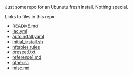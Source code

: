 Just some repo for an Ubunutu fresh install. Nothing special.

Links to files in this repo

* [README.md](README.md)
* [Iac.yml](Iac.yml)
* [autoinstall.yaml](autoinstall.yaml)
* [initial_install.sh](initial_install.sh)
* [nftables.rules](nftables.rules)
* [preseed.txt](preseed.txt)
* [reference1.md](reference1.md)
* [other.sh](other.sh)
* [misc.md](misc.md)
